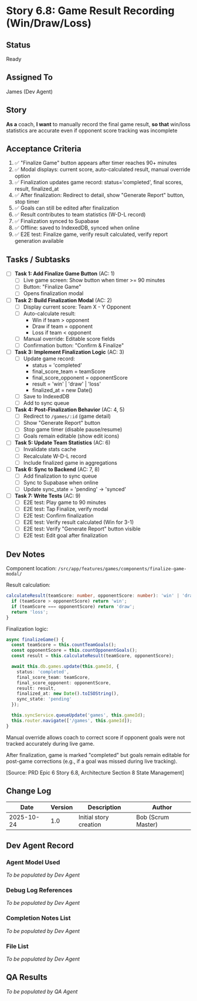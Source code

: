 # Story 6.8: Game Result Recording (Win/Draw/Loss)

## Status
Ready

## Assigned To
James (Dev Agent)

## Story
**As a** coach,
**I want** to manually record the final game result,
**so that** win/loss statistics are accurate even if opponent score tracking was incomplete

## Acceptance Criteria
1. ✅ "Finalize Game" button appears after timer reaches 90+ minutes
2. ✅ Modal displays: current score, auto-calculated result, manual override option
3. ✅ Finalization updates game record: status='completed', final scores, result, finalized_at
4. ✅ After finalization: Redirect to detail, show "Generate Report" button, stop timer
5. ✅ Goals can still be edited after finalization
6. ✅ Result contributes to team statistics (W-D-L record)
7. ✅ Finalization synced to Supabase
8. ✅ Offline: saved to IndexedDB, synced when online
9. ✅ E2E test: Finalize game, verify result calculated, verify report generation available

## Tasks / Subtasks

- [ ] **Task 1: Add Finalize Game Button** (AC: 1)
  - [ ] Live game screen: Show button when timer >= 90 minutes
  - [ ] Button: "Finalize Game"
  - [ ] Opens finalization modal

- [ ] **Task 2: Build Finalization Modal** (AC: 2)
  - [ ] Display current score: Team X - Y Opponent
  - [ ] Auto-calculate result:
    - Win if team > opponent
    - Draw if team = opponent
    - Loss if team < opponent
  - [ ] Manual override: Editable score fields
  - [ ] Confirmation button: "Confirm & Finalize"

- [ ] **Task 3: Implement Finalization Logic** (AC: 3)
  - [ ] Update game record:
    - status = 'completed'
    - final_score_team = teamScore
    - final_score_opponent = opponentScore
    - result = 'win' | 'draw' | 'loss'
    - finalized_at = new Date()
  - [ ] Save to IndexedDB
  - [ ] Add to sync queue

- [ ] **Task 4: Post-Finalization Behavior** (AC: 4, 5)
  - [ ] Redirect to `/games/:id` (game detail)
  - [ ] Show "Generate Report" button
  - [ ] Stop game timer (disable pause/resume)
  - [ ] Goals remain editable (show edit icons)

- [ ] **Task 5: Update Team Statistics** (AC: 6)
  - [ ] Invalidate stats cache
  - [ ] Recalculate W-D-L record
  - [ ] Include finalized game in aggregations

- [ ] **Task 6: Sync to Backend** (AC: 7, 8)
  - [ ] Add finalization to sync queue
  - [ ] Sync to Supabase when online
  - [ ] Update sync_state = 'pending' → 'synced'

- [ ] **Task 7: Write Tests** (AC: 9)
  - [ ] E2E test: Play game to 90 minutes
  - [ ] E2E test: Tap Finalize, verify modal
  - [ ] E2E test: Confirm finalization
  - [ ] E2E test: Verify result calculated (Win for 3-1)
  - [ ] E2E test: Verify "Generate Report" button visible
  - [ ] E2E test: Edit goal after finalization

## Dev Notes

Component location: `/src/app/features/games/components/finalize-game-modal/`

Result calculation:
```typescript
calculateResult(teamScore: number, opponentScore: number): 'win' | 'draw' | 'loss' {
  if (teamScore > opponentScore) return 'win';
  if (teamScore === opponentScore) return 'draw';
  return 'loss';
}
```

Finalization logic:
```typescript
async finalizeGame() {
  const teamScore = this.countTeamGoals();
  const opponentScore = this.countOpponentGoals();
  const result = this.calculateResult(teamScore, opponentScore);

  await this.db.games.update(this.gameId, {
    status: 'completed',
    final_score_team: teamScore,
    final_score_opponent: opponentScore,
    result: result,
    finalized_at: new Date().toISOString(),
    sync_state: 'pending'
  });

  this.syncService.queueUpdate('games', this.gameId);
  this.router.navigate(['/games', this.gameId]);
}
```

Manual override allows coach to correct score if opponent goals were not tracked accurately during live game.

After finalization, game is marked "completed" but goals remain editable for post-game corrections (e.g., if a goal was missed during live tracking).

[Source: PRD Epic 6 Story 6.8, Architecture Section 8 State Management]

## Change Log

| Date | Version | Description | Author |
|------|---------|-------------|---------|
| 2025-10-24 | 1.0 | Initial story creation | Bob (Scrum Master) |

## Dev Agent Record

### Agent Model Used
_To be populated by Dev Agent_

### Debug Log References
_To be populated by Dev Agent_

### Completion Notes List
_To be populated by Dev Agent_

### File List
_To be populated by Dev Agent_

## QA Results
_To be populated by QA Agent_
